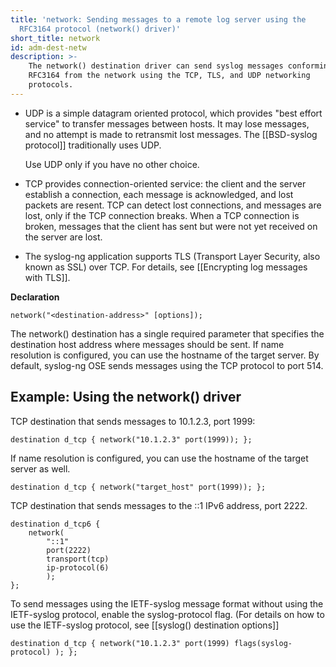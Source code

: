 ```yaml
---
title: 'network: Sending messages to a remote log server using the
  RFC3164 protocol (network() driver)'
short_title: network
id: adm-dest-netw
description: >-
    The network() destination driver can send syslog messages conforming to
    RFC3164 from the network using the TCP, TLS, and UDP networking
    protocols.
---
```


- UDP is a simple datagram oriented protocol, which provides \"best
    effort service\" to transfer messages between hosts. It may lose
    messages, and no attempt is made to retransmit lost messages. The
    [[BSD-syslog protocol]] traditionally uses UDP.

    Use UDP only if you have no other choice.

- TCP provides connection-oriented service: the client and the server
    establish a connection, each message is acknowledged, and lost
    packets are resent. TCP can detect lost connections, and messages
    are lost, only if the TCP connection breaks. When a TCP connection
    is broken, messages that the client has sent but were not yet
    received on the server are lost.

- The syslog-ng application supports TLS (Transport Layer Security,
    also known as SSL) over TCP. For details, see
    [[Encrypting log messages with TLS]].

**Declaration**

```config
network("<destination-address>" [options]);
```

The network() destination has a single required parameter that specifies
the destination host address where messages should be sent. If name
resolution is configured, you can use the hostname of the target server.
By default, syslog-ng OSE sends messages using the TCP protocol to port
514.

## Example: Using the network() driver

TCP destination that sends messages to 10.1.2.3, port 1999:

```config
destination d_tcp { network("10.1.2.3" port(1999)); };
```

If name resolution is configured, you can use the hostname of the target
server as well.

```config
destination d_tcp { network("target_host" port(1999)); };
```

TCP destination that sends messages to the ::1 IPv6 address, port 2222.

```config
destination d_tcp6 {
    network(
        "::1"
        port(2222)
        transport(tcp)
        ip-protocol(6)
        );
};
```

To send messages using the IETF-syslog message format without using the
IETF-syslog protocol, enable the syslog-protocol flag. (For details on
how to use the IETF-syslog protocol, see
[[syslog() destination options]]

```config
destination d_tcp { network("10.1.2.3" port(1999) flags(syslog-protocol) ); };
```
